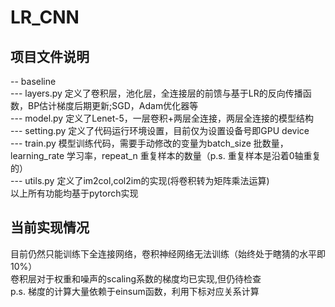 # LR_CNN  

## 项目文件说明  
-- baseline    
    --- layers.py 定义了卷积层，池化层，全连接层的前馈与基于LR的反向传播函数，BP估计梯度后期更新;SGD，Adam优化器等    
    --- model.py 定义了Lenet-5，一层卷积+两层全连接，两层全连接的模型结构   
    --- setting.py 定义了代码运行环境设置，目前仅为设置设备号即GPU device   
    --- train.py 模型训练代码，需要手动修改的变量为batch_size 批数量，learning_rate 学习率，repeat_n 重复样本的数量（p.s. 重复样本是沿着0轴重复的）  
    --- utils.py 定义了im2col,col2im的实现(将卷积转为矩阵乘法运算)   
  以上所有功能均基于pytorch实现   
  
  ## 当前实现情况  
  目前仍然只能训练下全连接网络，卷积神经网络无法训练（始终处于瞎猜的水平即10%）    
  卷积层对于权重和噪声的scaling系数的梯度均已实现,但仍待检查  
  p.s. 梯度的计算大量依赖于einsum函数，利用下标对应关系计算

